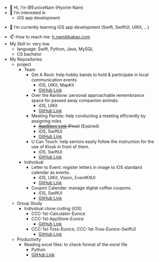- 👋 Hi, I’m @EuniceNam (Hyorim Nam)
- 👀 I’m interested in 
  - iOS app development
<!--
    - health, productivity, lifestyle
  - other things i.e. chrome extensions, reserved message for messenger app, VR space design
-->
- 🌱 I’m currently learning iOS app development (Swift, SwiftUI, UIKit, ...)
<!-- - 💞️ I’m looking to collaborate on ... -->
- 📫 How to reach me: h.nam@kakao.com
- My Skill lv: very low. 
  - language: Swift, Python, Java, MySQL
  - CS bachelor
- My Repositories
  - project
    - Team
      - Get A Rock: help hobby bands to hold & participate in local communication events.
        - iOS, UIKit, MapKit
        - [GitHub Link](https://github.com/DeveloperAcademy-POSTECH/MacC-GetARock)
      - Over the Rainbow: personal approachable remembrance space for passed away companion animals. 
        - iOS, UIKit
        - [GitHub Link](https://github.com/DeveloperAcademy-POSTECH/MC3-Team10-TenTen)
      - Meeting Parrots: help conducting a meeting efficiently by assigning roles
        - ~~[AppStore Link](https://apps.apple.com/kr/app/%ED%9A%8C%EC%9D%98%ED%95%98%EB%8A%94-n%EB%AC%B4%EC%83%88/id1644482659?l=en) (Free)~~ (Expired) 
        - iOS, SwiftUI
        - [GitHub Link](https://github.com/DeveloperAcademy-POSTECH/MC2-Team15-MeetingNMusae)
      - U Can Touch: help seniors easily follow the instruction for the use of Kiosk in front of them.
        - iOS, SwiftUI
        - [GitHub Link](https://github.com/DeveloperAcademy-POSTECH/Flint)
    - Individual
      - Letter to Event: register letters in image to iOS standard calendar as events.
        - iOS, UIKit, Vision, EventKitUI
        - [GitHub Link](https://github.com/EuniceNam/NC2-Eunice-LetterToEvent)
      - Coupon Calendar: manage digital coffee coupons.
        - iOS, SwiftUI
        - [GitHub Link](https://github.com/EuniceNam/CouponCalendar)
  - Group Study
    - Individual clone coding (iOS)
      - CCC-1st-Calculator-Eunice
      - CCC-1st-AppStore-Eunice
        - [GitHub Link](https://github.com/DeveloperAcademy-POSTECH/CCC-1st-AppStore-Eunice)
      - CCC-1st-Toss-Eunice, CCC-1st-Toss-Eunice-SwiftUI
        - [GitHub Link](https://github.com/DeveloperAcademy-POSTECH/CCC-1st-Toss-Eunice-SwiftUI/pulls)
  - Productivity
    - Reading excel files: to check format of the excel file
      - Python
      - [GitHub Link](https://github.com/EuniceNam/CheckFirstLinesOfExcelFilev3)
<!---
EuniceNam/EuniceNam is a ✨ special ✨ repository because its `README.md` (this file) appears on your GitHub profile.
You can click the Preview link to take a look at your changes.
--->
